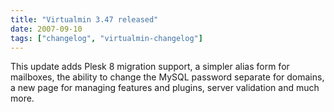```yaml
---
title: "Virtualmin 3.47 released"
date: 2007-09-10
tags: ["changelog", "virtualmin-changelog"]
---
```


This update adds Plesk 8 migration support, a simpler alias form for mailboxes, the ability to change the MySQL password separate for domains, a new page for managing features and plugins, server validation and much more.
